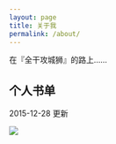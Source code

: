 ```yaml
---
layout: page
title: 关于我
permalink: /about/
---
```


在『全干攻城狮』的路上……


个人书单
---

2015-12-28 更新

![](https://cdn.int64ago.org/22m7gwlv7vi.png)
